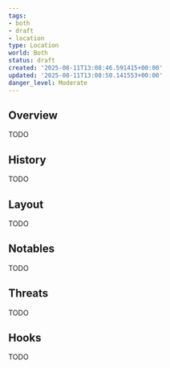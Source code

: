```yaml
---
tags:
- both
- draft
- location
type: Location
world: Both
status: draft
created: '2025-08-11T13:08:46.591415+00:00'
updated: '2025-08-11T13:08:50.141553+00:00'
danger_level: Moderate
---
```



## Overview

TODO
## History

TODO
## Layout

TODO
## Notables

TODO
## Threats

TODO
## Hooks

TODO
